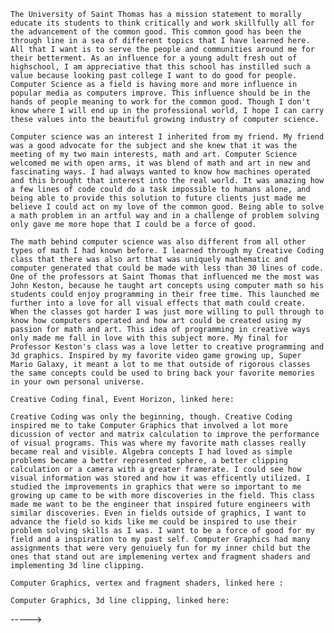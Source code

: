 
    The University of Saint Thomas has a mission statement to morally educate its students to think critically and work skillfully all for the advancement of the common good. This common good has been the through line in a sea of different topics that I have learned here. All that I want is to serve the people and communities around me for their betterment. As an influence for a young adult fresh out of highschool, I am appreciative that this school has instilled such a value because looking past college I want to do good for people. Computer Science as a field is having more and more influence in popular media as computers improve. This influence should be in the hands of people meaning to work for the common good. Though I don't know where I will end up in the professional world, I hope I can carry these values into the beautiful growing industry of computer science. 
    
    Computer science was an interest I inherited from my friend. My friend was a good advocate for the subject and she knew that it was the meeting of my two main interests, math and art. Computer Science welcomed me with open arms, it was blend of math and art in new and fascinating ways. I had always wanted to know how machines operated and this brought that interest into the real world. It was amazing how a few lines of code could do a task impossible to humans alone, and being able to provide this solution to future clients just made me believe I could act on my love of the common good. Being able to solve a math problem in an artful way and in a challenge of problem solving only gave me more hope that I could be a force of good. 
    
    The math behind computer science was also different from all other types of math I had known before. I learned through my Creative Coding class that there was also art that was uniquely mathematic and computer generated that could be made with less than 30 lines of code. One of the professors at Saint Thomas that influenced me the most was John Keston, because he taught art concepts using computer math so his students could enjoy programming in their free time. This launched me further into a love for all visual effects that math could create. When the classes got harder I was just more willing to pull through to know how computers operated and how art could be created using my passion for math and art. This idea of programming in creative ways only made me fall in love with this subject more. My final for Professor Keston's class was a love letter to creative programming and 3d graphics. Inspired by my favorite video game growing up, Super Mario Galaxy, it meant a lot to me that outside of rigorous classes the same concepts could be used to bring back your favorite memories in your own personal universe. 
    
    Creative Coding final, Event Horizon, linked here: 
    
    Creative Coding was only the beginning, though. Creative Coding inspired me to take Computer Graphics that involved a lot more dicussion of vector and matrix calculation to improve the performance of visual programs. This was where my favorite math classes really became real and visible. Algebra concepts I had loved as simple problems became a better represented sphere, a better clipping calculation or a camera with a greater framerate. I could see how visual information was stored and how it was efficently utilized. I studied the improvements in graphics that were so important to me growing up came to be with more discoveries in the field. This class made me want to be the engineer that inspired future engineers with similar discoveries. Even in fields outside of graphics, I want to advance the field so kids like me could be inspired to use their problem solving skills as I was. I want to be a force of good for my field and a inspiration to my past self. Computer Graphics had many assignments that were very genuiuely fun for my inner child but the ones that stand out are implemening vertex and fragment shaders and implementing 3d line clipping. 
    
    Computer Graphics, vertex and fragment shaders, linked here :
	
	Computer Graphics, 3d line clipping, linked here: 
    
 ----->
<!---
bens9288/bens9288 is a ✨ special ✨ repository because its `README.md` (this file) appears on your GitHub profile.
You can click the Preview link to take a look at your changes.
--->
